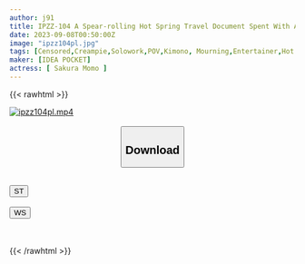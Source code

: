```yaml
---
author: j91
title: IPZZ-104 A Spear-rolling Hot Spring Travel Document Spent With A Gravure Idol! Gonzo Creampie SEX That Exposes Erotic! Momo Sakurazora
date: 2023-09-08T00:50:00Z
image: "ipzz104pl.jpg"
tags: [Censored,Creampie,Solowork,POV,Kimono, Mourning,Entertainer,Hot Spring	 ]
maker: [IDEA POCKET]
actress: [ Sakura Momo ]
---
```



{{< rawhtml >}}

<div class="video" data-videoid="KG4kWpPAbyTjJe">
    <a href="javascript:;">
        <img src="https://my.j91.asia/posts/ipzz104pl/ipzz104pl.jpg" width="WIDTH" height="HEIGHT" alt="ipzz104pl.mp4" loading="lazy">
    </a>
</div>

<script type="text/javascript" src="https://j91.asia/asset/on-demand-st.js"></script>

<br>
  <link rel="stylesheet" href="https://j91.asia/asset/bs5.css">
  
  <center>
  <button class="btn btn-primary" type="button" data-bs-toggle="collapse" data-bs-target=".multi-collapse" aria-expanded="false" aria-controls="multiCollapseExample1 multiCollapseExample2"><h2>Download</h2></button></center>
</p>
<div class="row">
  <div class="col">
    <div class="collapse multi-collapse" id="multiCollapseExample1">
      <div class="card card-body">
	      	      <br>
<div class="buttons">  
<a href="https://streamtape.to/v/KG4kWpPAbyTjJe"><button class="btn-hover color-3"><i class="fa fa-download"></i> ST</button></a></div>
    </div>
  </div>
</div>
  <div class="col">
    <div class="collapse multi-collapse" id="multiCollapseExample2">
      <div class="card card-body">
	      <br>
<div class="buttons">
    <a href="https://wolfstream.tv/t4l8juexxvky"><button class="btn-hover color-9"><i class="fa fa-download"></i> WS</button></a></div>
<br><br>
      </div>
    </div>
  </div>
</div>

{{< /rawhtml >}}
